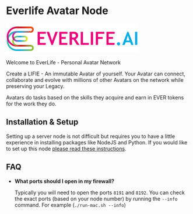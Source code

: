# Everlife Avatar Node
![logo](./logo.png)

Welcome to EverLife - Personal Avatar Network

Create a LIFIE - An immutable Avatar of yourself.
Your Avatar can connect, collaborate and evolve with millions of other Avatars on the network while preserving your Legacy.

Avatars do tasks based on the skills they acquire and earn in EVER tokens for the work they do.

## Installation & Setup

Setting up a server node is not difficult but requires you to have a little experience in installing packages like NodeJS and Python. If you would like to set up this node [please read these instructions](node.md). 


## FAQ

* **What ports should I open in my firewall?**

  Typically you will need to open the ports `8191` and `8192`. You can check the exact ports (based on your node number) by running the `--info` command. For example (`./run-mac.sh --info`)

